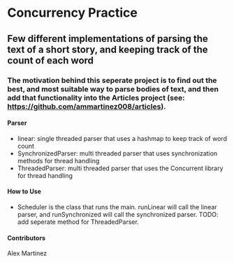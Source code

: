 # Concurrency Practice
## Few different implementations of parsing the text of a short story, and keeping track of the count of each word
### The motivation behind this seperate project is to find out the best, and most suitable way to parse bodies of text, and then add that functionality into the Articles project (see: https://github.com/ammartinez008/articles). 

#### Parser
- linear: single threaded parser that uses a hashmap to keep track of word count
- SynchronizedParser: multi threaded parser that uses synchronization methods for thread handling
- ThreadedParser: multi threaded parser that uses the Concurrent library for thread handling


#### How to Use
- Scheduler is the class that runs the main. runLinear will call the linear parser, and runSynchronized will call the synchronized parser. TODO: add seperate method for ThreadedParser.


#### Contributors
Alex Martinez
